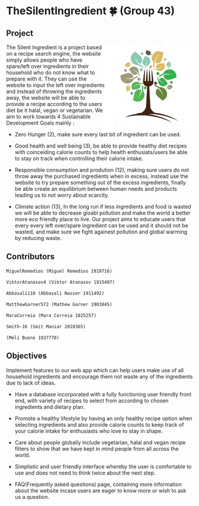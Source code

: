 # TheSilentIngredient :four_leaf_clover: (Group 43)

## Project

<img src="images/logo1.png" align="right" />
The Silent Ingredient is a project based on a recipe search engine, the website simply allows people who have spare/left over ingredients in their household who do not know what to prepare with it. They can use the website to input the left over ingredients and instead of throwing the ingredients away, the website will be able to provide a recipe according to the users diet be it halal, vegan or vegetarian. 
We aim to work towards 4 Sustainable Development Goals mainly : <br />

* Zero Hunger (2), make sure every last bit of ingredient can be used. 

* Good health and well being (3), be able to provide healthy diet recipes with coinceiding calorie counts to help health enthusiats/users be able to stay on track when controlling their calorie intake. 

* Responsible consumption and prodution (12), making sure users do not throw away the purchased ingredients when in excess, instead use the website to try prepare something out of the excess ingredients, finally be able create an equilibrium between human needs and products leading us to not worry about scarcity. 

* Climate action (13), In the long run if less ingredients and food is wasted we will be able to decrease gloabl pollution and make the world a better more eco friendly place to live. Our project aims to educate users that every every left over/spare ingredient can be used and it should not be wasted, and make sure we fight againest pollution and global warming by reducing waste.


## Contributors
```
MiguelRemedios (Miguel Remedios 1919716)
```

```
ViktorAtanasov4 (Viktor Atanasov 1915497)
```

```
Abbasali110 (Abbasali Nasser 1911492)
```

```
MatthewGarner572 (Mathew Garner 1903845)
```

```
MaraCorreia (Mara Correia 1825257)
```

```
Smith-16 (Smit Maniar 2010365)
```

```
(Meli Bueno 1937770)
```

## Objectives

Implement features to our web app which can help users make use of all household ingredients and encourage them not waste any of the ingredients due to lack of ideas.

* Have a database incorporated with a fully functioning user friendly front end,  with variety of recipes to select from according to chosen ingredients and dietary plan.

* Promote a healthy lifestyle by having an only healthy recipe option when selecting ingredients and also provide calorie counts to keep track of your calorie intake for enthusiasts who love to stay in shape.

* Care about people globally include vegetarian, halal and vegan recipe filters to show that we have kept in mind people from all across the world.

* Simplistic and user friendly interface whereby the user is comfortable to use and does not need to think twice about the next step.

* FAQ(Frequently asked questions) page, containing more information about the website incase users are eager to know more or wish to ask us a question.
